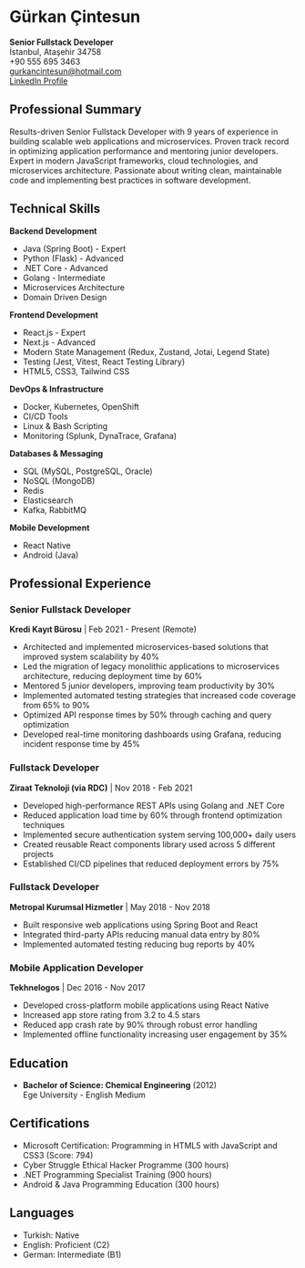 # Gürkan Çintesun
**Senior Fullstack Developer**  
İstanbul, Ataşehir 34758  
+90 555 695 3463  
gurkancintesun@hotmail.com  
[LinkedIn Profile](https://linkedin.com/in/gurkan-cintesun-3650a937)

## Professional Summary
Results-driven Senior Fullstack Developer with 9 years of experience in building scalable web applications and microservices. Proven track record in optimizing application performance and mentoring junior developers. Expert in modern JavaScript frameworks, cloud technologies, and microservices architecture. Passionate about writing clean, maintainable code and implementing best practices in software development.

## Technical Skills

**Backend Development**
- Java (Spring Boot) - Expert
- Python (Flask) - Advanced
- .NET Core - Advanced
- Golang - Intermediate
- Microservices Architecture
- Domain Driven Design

**Frontend Development**
- React.js - Expert
- Next.js - Advanced
- Modern State Management (Redux, Zustand, Jotai, Legend State)
- Testing (Jest, Vitest, React Testing Library)
- HTML5, CSS3, Tailwind CSS

**DevOps & Infrastructure**
- Docker, Kubernetes, OpenShift
- CI/CD Tools
- Linux & Bash Scripting
- Monitoring (Splunk, DynaTrace, Grafana)

**Databases & Messaging**
- SQL (MySQL, PostgreSQL, Oracle)
- NoSQL (MongoDB)
- Redis
- Elasticsearch
- Kafka, RabbitMQ

**Mobile Development**
- React Native
- Android (Java)

## Professional Experience

### Senior Fullstack Developer
**Kredi Kayıt Bürosu** | Feb 2021 - Present (Remote)
- Architected and implemented microservices-based solutions that improved system scalability by 40%
- Led the migration of legacy monolithic applications to microservices architecture, reducing deployment time by 60%
- Mentored 5 junior developers, improving team productivity by 30%
- Implemented automated testing strategies that increased code coverage from 65% to 90%
- Optimized API response times by 50% through caching and query optimization
- Developed real-time monitoring dashboards using Grafana, reducing incident response time by 45%

### Fullstack Developer
**Ziraat Teknoloji (via RDC)** | Nov 2018 - Feb 2021
- Developed high-performance REST APIs using Golang and .NET Core
- Reduced application load time by 60% through frontend optimization techniques
- Implemented secure authentication system serving 100,000+ daily users
- Created reusable React components library used across 5 different projects
- Established CI/CD pipelines that reduced deployment errors by 75%

### Fullstack Developer
**Metropal Kurumsal Hizmetler** | May 2018 - Nov 2018
- Built responsive web applications using Spring Boot and React
- Integrated third-party APIs reducing manual data entry by 80%
- Implemented automated testing reducing bug reports by 40%

### Mobile Application Developer
**Tekhnelogos** | Dec 2016 - Nov 2017
- Developed cross-platform mobile applications using React Native
- Increased app store rating from 3.2 to 4.5 stars
- Reduced app crash rate by 90% through robust error handling
- Implemented offline functionality increasing user engagement by 35%

## Education
- **Bachelor of Science: Chemical Engineering** (2012)  
  Ege University - English Medium

## Certifications
- Microsoft Certification: Programming in HTML5 with JavaScript and CSS3 (Score: 794)
- Cyber Struggle Ethical Hacker Programme (300 hours)
- .NET Programming Specialist Training (900 hours)
- Android & Java Programming Education (300 hours)

## Languages
- Turkish: Native
- English: Proficient (C2)
- German: Intermediate (B1)